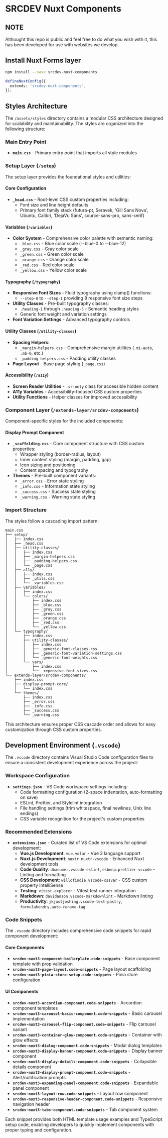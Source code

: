 # SRCDEV Nuxt Components

## NOTE

Althought this repo is public and feel free to do what you wish with it, this has been developed for use with websites we develop.

## Install Nuxt Forms layer

```bash
npm install --save srcdev-nuxt-components
```

```ts
defineNuxtConfig({
  extends: 'srcdev-nuxt-components',
});
```

## Styles Architecture

The `/assets/styles` directory contains a modular CSS architecture designed for scalability and maintainability. The styles are organized into the following structure:

### Main Entry Point

- **`main.css`** - Primary entry point that imports all style modules

### Setup Layer (`/setup`)

The setup layer provides the foundational styles and utilities:

#### Core Configuration

- **`_head.css`** - Root-level CSS custom properties including:
  - Font size and line height defaults
  - Primary font family stack (futura-pt, Seravek, 'Gill Sans Nova', Ubuntu, Calibri, 'DejaVu Sans', source-sans-pro, sans-serif)

#### Variables (`/variables`)

- **Color System** - Comprehensive color palette with semantic naming:
  - `_blue.css` - Blue color scale (--blue-0 to --blue-12)
  - `_gray.css` - Gray color scale
  - `_green.css` - Green color scale
  - `_orange.css` - Orange color scale
  - `_red.css` - Red color scale
  - `_yellow.css` - Yellow color scale

#### Typography (`/typography`)

- **Responsive Font Sizes** - Fluid typography using clamp() functions:
  - `--step-8` to `--step-1` providing 8 responsive font size steps
- **Utility Classes** - Pre-built typography classes:
  - `.heading-1` through `.heading-5` - Semantic heading styles
  - Generic font weight and variation settings
- **Font Variation Settings** - Advanced typography controls

#### Utility Classes (`/utility-classes`)

- **Spacing Helpers**:
  - `_margin-helpers.css` - Comprehensive margin utilities (`.mi-auto`, `.mb-0`, etc.)
  - `_padding-helpers.css` - Padding utility classes
- **Page Layout** - Base page styling (`_page.css`)

#### Accessibility (`/a11y`)

- **Screen Reader Utilities** - `.sr-only` class for accessible hidden content
- **A11y Variables** - Accessibility-focused CSS custom properties
- **Utility Functions** - Helper classes for improved accessibility

### Component Layer (`/extends-layer/srcdev-components`)

Component-specific styles for the included components:

#### Display Prompt Component

- **`_scaffolding.css`** - Core component structure with CSS custom properties:
  - Wrapper styling (border-radius, layout)
  - Inner content styling (margin, padding, gap)
  - Icon sizing and positioning
  - Content spacing and typography
- **Themes** - Pre-built component variants:
  - `_error.css` - Error state styling
  - `_info.css` - Information state styling
  - `_success.css` - Success state styling
  - `_warning.css` - Warning state styling

### Import Structure

The styles follow a cascading import pattern:

```text
main.css
├── setup/
│   ├── index.css
│   ├── _head.css
│   ├── utility-classes/
│   │   ├── index.css
│   │   ├── _margin-helpers.css
│   │   ├── _padding-helpers.css
│   │   └── _page.css
│   ├── a11y/
│   │   ├── index.css
│   │   ├── _utils.css
│   │   └── _variables.css
│   ├── variables/
│   │   ├── index.css
│   │   └── colors/
│   │       ├── index.css
│   │       ├── _blue.css
│   │       ├── _gray.css
│   │       ├── _green.css
│   │       ├── _orange.css
│   │       ├── _red.css
│   │       └── _yellow.css
│   └── typography/
│       ├── index.css
│       ├── utility-classes/
│       │   ├── index.css
│       │   ├── _generic-font-classes.css
│       │   ├── _generic-font-variation-settings.css
│       │   └── _generic-font-weights.css
│       └── vars/
│           ├── index.css
│           └── _reponsive-font-sizes.css
└── extends-layer/srcdev-components/
    ├── index.css
    ├── display-prompt-core/
    │   └── index.css
    └── themes/
        ├── index.css
        ├── _error.css
        ├── _info.css
        ├── _success.css
        └── _warning.css
```

This architecture ensures proper CSS cascade order and allows for easy customization through CSS custom properties.

## Development Environment (`.vscode`)

The `.vscode` directory contains Visual Studio Code configuration files to ensure a consistent development experience across the project:

### Workspace Configuration

- **`settings.json`** - VS Code workspace settings including:
  - Code formatting configuration (2-space indentation, auto-formatting on save)
  - ESLint, Prettier, and Stylelint integration
  - File handling settings (trim whitespace, final newlines, Unix line endings)
  - CSS variable recognition for the project's custom properties

### Recommended Extensions

- **`extensions.json`** - Curated list of VS Code extensions for optimal development:
  - **Vue.js Development**: `vue.volar` - Vue 3 language support
  - **Nuxt.js Development**: `nuxtr.nuxtr-vscode` - Enhanced Nuxt development tools
  - **Code Quality**: `dbaeumer.vscode-eslint`, `esbenp.prettier-vscode` - Linting and formatting
  - **CSS Development**: `willofindie.vscode-cssvar` - CSS custom property IntelliSense
  - **Testing**: `vitest.explorer` - Vitest test runner integration
  - **Markdown**: `davidanson.vscode-markdownlint` - Markdown linting
  - **Productivity**: `jkjustjoshing.vscode-text-pastry`, `formulahendry.auto-rename-tag`

### Code Snippets

The `.vscode` directory includes comprehensive code snippets for rapid component development:

#### Core Components

- **`srcdev-nuxt3-component-boilerplate.code-snippets`** - Base component template with prop validation
- **`srcdev-nuxt3-page-layout.code-snippets`** - Page layout scaffolding
- **`srcdev-nuxt3-pinia-store-setup.code-snippets`** - Pinia store configuration

#### UI Components

- **`srcdev-nuxt3-accordian-component.code-snippets`** - Accordion component templates
- **`srcdev-nuxt3-carousel-basic-component.code-snippets`** - Basic carousel implementation
- **`srcdev-nuxt3-carousel-flip-component.code-snippets`** - Flip carousel variant
- **`srcdev-nuxt3-container-glow-component.code-snippets`** - Container with glow effects
- **`srcdev-nuxt3-dialog-component.code-snippets`** - Modal dialog templates
- **`srcdev-nuxt3-display-banner-component.code-snippets`** - Display banner component
- **`srcdev-nuxt3-display-details-component.code-snippets`** - Collapsible details component
- **`srcdev-nuxt3-display-prompt-component.code-snippets`** - Alert/notification prompts
- **`srcdev-nuxt3-expanding-panel-component.code-snippets`** - Expandable panel component
- **`srcdev-nuxt3-layout-row.code-snippets`** - Layout row component
- **`srcdev-nuxt3-responsive-header-component.code-snippets`** - Responsive navigation header
- **`srcdev-nuxt3-tabs-component.code-snippets`** - Tab component system

Each snippet provides both HTML template usage examples and TypeScript setup code, enabling developers to quickly implement components with proper typing and configuration.
